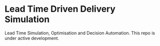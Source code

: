# Lead Time Driven Delivery Simulation
Lead Time Simulation, Optimisation and Decision Automation. This repo is under active development. 